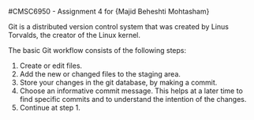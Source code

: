 #CMSC6950 - Assignment 4 for {Majid Beheshti Mohtasham}

Git is a distributed version control system that was created by Linus Torvalds, the creator of the Linux kernel.

The basic Git workflow consists of the following steps:
1. Create or edit files.
2. Add the new or changed files to the staging area.
3. Store your changes in the git database, by making a commit.
4. Choose an informative commit message. This helps at a later time to find specific commits and to understand 
the intention of the changes.
5.  Continue at step 1.
